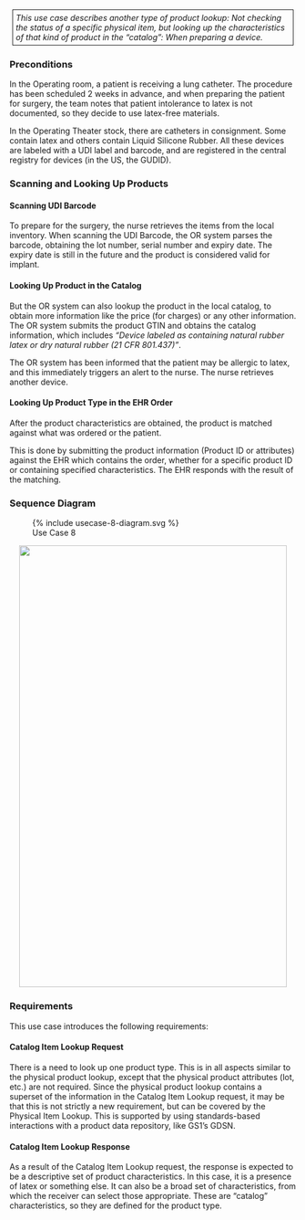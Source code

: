 <style>
  .table-usecase {
    width: 100%;
  }

  .table-usecase > thead > tr > th,
  .table-usecase > tbody > tr > th,
  .table-usecase > tfoot > tr > th,
  .table-usecase > thead > tr > td,
  .table-usecase > tbody > tr > td,
  .table-usecase > tfoot > tr > td {
    text-align: center;
  }

  .table-usecase .cell-shaded {
    background-color: #e6e6ff;
  }
  
  .table-usecase .cell-fat-bottom {
    border-bottom-width: 3px;
    border-bottom-color: #cccccc;
  }
</style>

<div style="  border: 1px solid; padding: 5px; margin: 5px;">
<i>This use case describes another type of product lookup: Not checking
the status of a specific physical item, but looking up the
characteristics of that kind of product in the “catalog”: When preparing
a device.</i>
</div>

###  Preconditions

In the Operating room, a patient is receiving a lung catheter. The
procedure has been scheduled 2 weeks in advance, and when preparing the
patient for surgery, the team notes that patient intolerance to latex is
not documented, so they decide to use latex-free materials.

In the Operating Theater stock, there are catheters in consignment. Some
contain latex and others contain Liquid Silicone Rubber. All these
devices are labeled with a UDI label and barcode, and are registered in
the central registry for devices (in the US, the GUDID).

###  Scanning and Looking Up Products

#### Scanning UDI Barcode

To prepare for the surgery, the nurse retrieves the items from the local
inventory. When scanning the UDI Barcode, the OR system parses the
barcode, obtaining the lot number, serial number and expiry date. The
expiry date is still in the future and the product is considered valid
for implant.

#### Looking Up Product in the Catalog

But the OR system can also lookup the product in the local catalog, to
obtain more information like the price (for charges) or any other
information. The OR system submits the product GTIN and obtains the
catalog information, which includes *“Device labeled as containing
natural rubber latex or dry natural rubber (21 CFR 801.437)”*.

The OR system has been informed that the patient may be allergic to
latex, and this immediately triggers an alert to the nurse. The nurse
retrieves another device.

#### Looking Up Product Type in the EHR Order

After the product characteristics are obtained, the product is matched
against what was ordered or the patient.

This is done by submitting the product information (Product ID or
attributes) against the EHR which contains the order, whether for a
specific product ID or containing specified characteristics. The EHR
responds with the result of the matching.

###  Sequence Diagram

  <figure>
    {% include usecase-8-diagram.svg %}
    <figcaption>Use Case 8</figcaption>
  </figure>


<div style="text-align:center">
<img src="image_UC8_SequenceDiagram.png" style="width:4.90557in;height:8.06589in"/>
</div>

###  Requirements

This use case introduces the following requirements:

#### Catalog Item Lookup Request

There is a need to look up one product type. This is in all aspects
similar to the physical product lookup, except that the physical product
attributes (lot, etc.) are not required. Since the physical product
lookup contains a superset of the information in the Catalog Item Lookup
request, it may be that this is not strictly a new requirement, but can
be covered by the Physical Item Lookup. This is supported by using
standards-based interactions with a product data repository, like GS1’s
GDSN.

#### Catalog Item Lookup Response

As a result of the Catalog Item Lookup request, the response is expected
to be a descriptive set of product characteristics. In this case, it is
a presence of latex or something else. It can also be a broad set of
characteristics, from which the receiver can select those appropriate.
These are “catalog” characteristics, so they are defined for the product
type.


